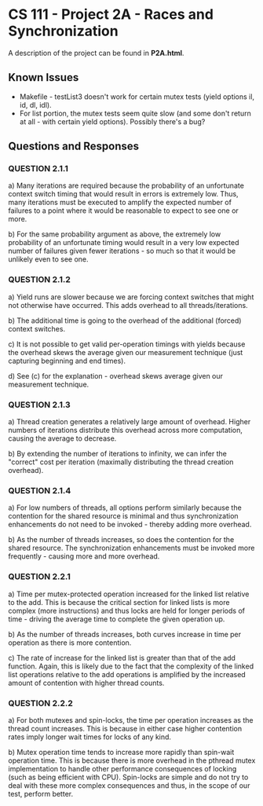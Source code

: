 # CS 111 - Project 2A - Races and Synchronization

A description of the project can be found in **P2A.html**.

## Known Issues

* Makefile - testList3 doesn't work for certain mutex tests (yield options il, id, dl, idl).
* For list portion, the mutex tests seem quite slow (and some don't return at all - with certain yield options). Possibly there's a bug?

## Questions and Responses

### QUESTION 2.1.1
a) Many iterations are required because the probability of an unfortunate context switch timing that would result in errors is extremely low. Thus, many iterations must be executed to amplify the expected number of failures to a point where it would be reasonable to expect to see one or more.

b) For the same probability argument as above, the extremely low probability of an unfortunate timing would result in a very low expected number of failures given fewer iterations - so much so that it would be unlikely even to see one.

### QUESTION 2.1.2
a) Yield runs are slower because we are forcing context switches that might not otherwise have occurred. This adds overhead to all threads/iterations.

b) The additional time is going to the overhead of the additional (forced) context switches.

c) It is not possible to get valid per-operation timings with yields because the overhead skews the average given our measurement technique (just capturing beginning and end times).

d) See (c) for the explanation - overhead skews average given our measurement technique.

### QUESTION 2.1.3
a) Thread creation generates a relatively large amount of overhead. Higher numbers of iterations distribute this overhead across more computation, causing the average to decrease.

b) By extending the number of iterations to infinity, we can infer the "correct" cost per iteration (maximally distributing the thread creation overhead).

### QUESTION 2.1.4
a) For low numbers of threads, all options perform similarly because the contention for the shared resource is minimal and thus synchronization enhancements do not need to be invoked - thereby adding more overhead.

b) As the number of threads increases, so does the contention for the shared resource. The synchronization enhancements must be invoked more frequently - causing more and more overhead.

### QUESTION 2.2.1
a) Time per mutex-protected operation increased for the linked list relative to the add. This is because the critical section for linked lists is more complex (more instructions) and thus locks are held for longer periods of time - driving the average time to complete the given operation up.

b) As the number of threads increases, both curves increase in time per operation as there is more contention.

c) The rate of increase for the linked list is greater than that of the add function. Again, this is likely due to the fact that the complexity of the linked list operations relative to the add operations is amplified by the increased amount of contention with higher thread counts.

### QUESTION 2.2.2
a) For both mutexes and spin-locks, the time per operation increases as the thread count increases. This is because in either case higher contention rates imply longer wait times for locks of any kind.

b) Mutex operation time tends to increase more rapidly than spin-wait operation time. This is because there is more overhead in the pthread mutex implementation to handle other performance consequences of locking (such as being efficient with CPU). Spin-locks are simple and do not try to deal with these more complex consequences and thus, in the scope of our test, perform better.